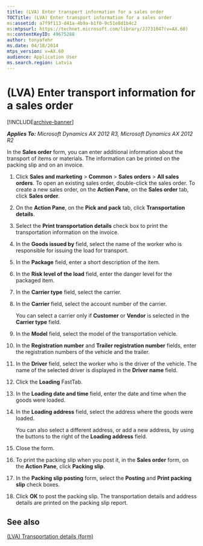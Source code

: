 ```yaml
---
title: (LVA) Enter transport information for a sales order
TOCTitle: (LVA) Enter transport information for a sales order
ms:assetid: a7f9f113-d41a-4b9a-b1f0-9c51e8d1b4c2
ms:mtpsurl: https://technet.microsoft.com/library/JJ731047(v=AX.60)
ms:contentKeyID: 49675288
author: tonyafehr
ms.date: 04/18/2014
mtps_version: v=AX.60
audience: Application User
ms.search.region: Latvia
---
```


# (LVA) Enter transport information for a sales order 


[!INCLUDE[archive-banner](includes/archive-banner.md)]


_**Applies To:** Microsoft Dynamics AX 2012 R3, Microsoft Dynamics AX 2012 R2_

In the **Sales order** form, you can enter additional information about the transport of items or materials. The information can be printed on the packing slip and on an invoice.

1.  Click **Sales and marketing** \> **Common** \> **Sales orders** \> **All sales orders**. To open an existing sales order, double-click the sales order. To create a new sales order, on the **Action Pane**, on the **Sales order** tab, click **Sales order**.

2.  On the **Action Pane**, on the **Pick and pack** tab, click **Transportation details**.

3.  Select the **Print transportation details** check box to print the transportation information on the invoice.

4.  In the **Goods issued by** field, select the name of the worker who is responsible for issuing the load for transport.

5.  In the **Package** field, enter a short description of the item.

6.  In the **Risk level of the load** field, enter the danger level for the packaged item.

7.  In the **Carrier type** field, select the carrier.

8.  In the **Carrier** field, select the account number of the carrier.
    
    You can select a carrier only if **Customer** or **Vendor** is selected in the **Carrier type** field.

9.  In the **Model** field, select the model of the transportation vehicle.

10. In the **Registration number** and **Trailer registration number** fields, enter the registration numbers of the vehicle and the trailer.

11. In the **Driver** field, select the worker who is the driver of the vehicle. The name of the selected driver is displayed in the **Driver name** field.

12. Click the **Loading** FastTab.

13. In the **Loading date and time** field, enter the date and time when the goods were loaded.

14. In the **Loading address** field, select the address where the goods were loaded.
    
    You can also select a different address, or add a new address, by using the buttons to the right of the **Loading address** field.

15. Close the form.

16. To print the packing slip when you post it, in the **Sales order** form, on the **Action Pane**, click **Packing slip**.

17. In the **Packing slip posting** form, select the **Posting** and **Print packing slip** check boxes.

18. Click **OK** to post the packing slip. The transportation details and address details are printed on the packing slip report.

## See also

[(LVA) Transportation details (form)](https://technet.microsoft.com/library/jj731070\(v=ax.60\))

  


